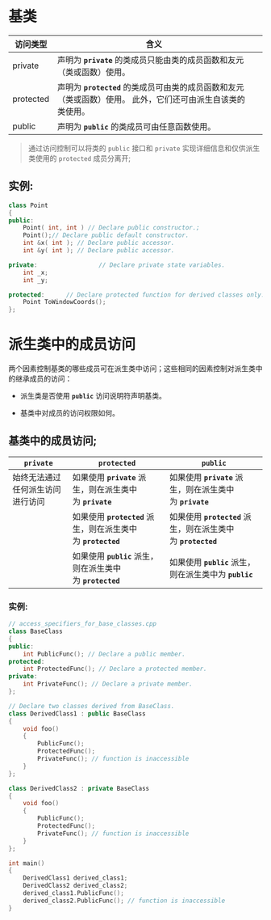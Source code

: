 # 基类

| 访问类型      | 含义                                                              |     |
| --------- | --------------------------------------------------------------- | --- |
| private   | 声明为 **`private`** 的类成员只能由类的成员函数和友元（类或函数）使用。                     |     |
| protected | 声明为 **`protected`** 的类成员可由类的成员函数和友元（类或函数）使用。 此外，它们还可由派生自该类的类使用。 |     |
| public    | 声明为 **`public`** 的类成员可由任意函数使用。                                  |     |

>通过访问控制可以将类的 `public` 接口和 `private` 实现详细信息和仅供派生类使用的 `protected` 成员分离开;

## 实例:
```c++
class Point
{
public:
    Point( int, int ) // Declare public constructor.;
    Point();// Declare public default constructor.
    int &x( int ); // Declare public accessor.
    int &y( int ); // Declare public accessor.

private:                 // Declare private state variables.
    int _x;
    int _y;

protected:      // Declare protected function for derived classes only.
    Point ToWindowCoords();
};
```

# 派生类中的成员访问
两个因素控制基类的哪些成员可在派生类中访问；这些相同的因素控制对派生类中的继承成员的访问：

- 派生类是否使用 **`public`** 访问说明符声明基类。
    
- 基类中对成员的访问权限如何。

## 基类中的成员访问;

|**`private`**|**`protected`**|**`public`**|
|---|---|---|
|始终无法通过任何派生访问进行访问|如果使用 **`private`** 派生，则在派生类中为 **`private`**|如果使用 **`private`** 派生，则在派生类中为 **`private`**|
||如果使用 **`protected`** 派生，则在派生类中为 **`protected`**|如果使用 **`protected`** 派生，则在派生类中为 **`protected`**|
||如果使用 **`public`** 派生，则在派生类中为 **`protected`**|如果使用 **`public`** 派生，则在派生类中为 **`public`**|

### 实例:
```c++
// access_specifiers_for_base_classes.cpp
class BaseClass
{
public:
    int PublicFunc(); // Declare a public member.
protected:
    int ProtectedFunc(); // Declare a protected member.
private:
    int PrivateFunc(); // Declare a private member.
};

// Declare two classes derived from BaseClass.
class DerivedClass1 : public BaseClass
{
    void foo()
    {
        PublicFunc();
        ProtectedFunc();
        PrivateFunc(); // function is inaccessible
    }
};

class DerivedClass2 : private BaseClass
{
    void foo()
    {
        PublicFunc();
        ProtectedFunc();
        PrivateFunc(); // function is inaccessible
    }
};

int main()
{
    DerivedClass1 derived_class1;
    DerivedClass2 derived_class2;
    derived_class1.PublicFunc();
    derived_class2.PublicFunc(); // function is inaccessible
}
```